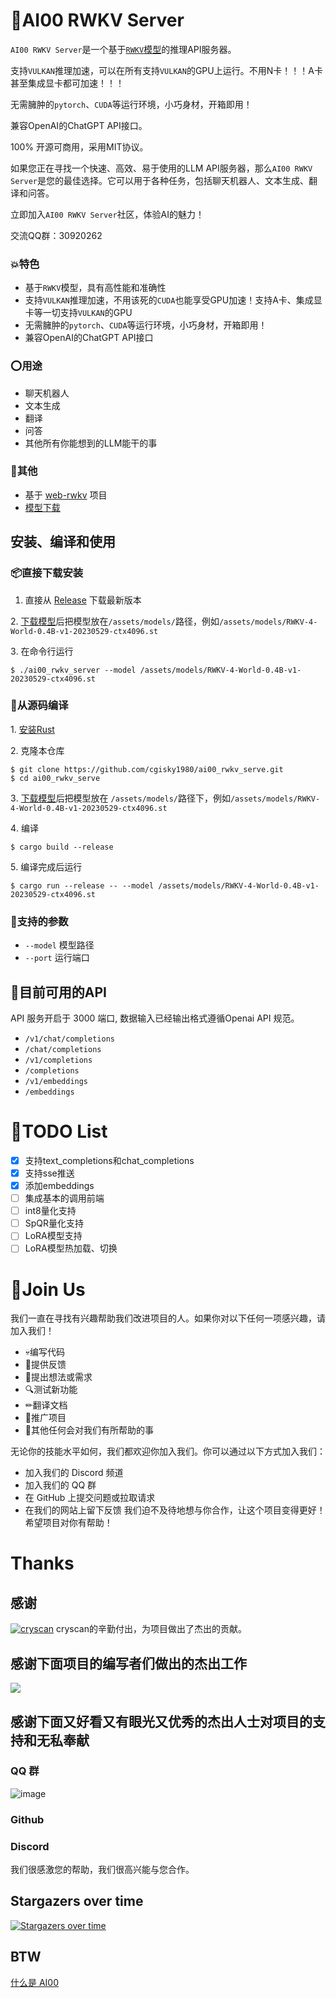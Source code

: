 # 💯AI00 RWKV Server

`AI00 RWKV Server`是一个基于[`RWKV`模型](https://github.com/BlinkDL/ChatRWKV)的推理API服务器。

支持`VULKAN`推理加速，可以在所有支持`VULKAN`的GPU上运行。不用N卡！！！A卡甚至集成显卡都可加速！！！

无需臃肿的`pytorch`、`CUDA`等运行环境，小巧身材，开箱即用！

兼容OpenAI的ChatGPT API接口。

100% 开源可商用，采用MIT协议。

如果您正在寻找一个快速、高效、易于使用的LLM API服务器，那么`AI00 RWKV Server`是您的最佳选择。它可以用于各种任务，包括聊天机器人、文本生成、翻译和问答。

立即加入`AI00 RWKV Server`社区，体验AI的魅力！

交流QQ群：30920262

### 💥特色

- 基于`RWKV`模型，具有高性能和准确性
- 支持`VULKAN`推理加速，不用该死的`CUDA`也能享受GPU加速！支持A卡、集成显卡等一切支持`VULKAN`的GPU
- 无需臃肿的`pytorch`、`CUDA`等运行环境，小巧身材，开箱即用！
- 兼容OpenAI的ChatGPT API接口

### ⭕用途

- 聊天机器人
- 文本生成
- 翻译
- 问答
- 其他所有你能想到的LLM能干的事

### 👻其他

- 基于 [web-rwkv](https://github.com/cryscan/web-rwkv) 项目
- [模型下载](https://huggingface.co/cgisky/RWKV-safetensors-fp16)

## 安装、编译和使用

### 📦直接下载安装

1. 直接从 [Release](https://github.com/cgisky1980/ai00_rwkv_server/releases) 下载最新版本

2️. [下载模型](https://huggingface.co/cgisky/RWKV-safetensors-fp16)后把模型放在`/assets/models/`路径，例如`/assets/models/RWKV-4-World-0.4B-v1-20230529-ctx4096.st`

3️. 在命令行运行

     
    $ ./ai00_rwkv_server --model /assets/models/RWKV-4-World-0.4B-v1-20230529-ctx4096.st
    

### 📜从源码编译

1️. [安装Rust](https://www.rust-lang.org/)

2️. 克隆本仓库

     
    $ git clone https://github.com/cgisky1980/ai00_rwkv_serve.git
    $ cd ai00_rwkv_serve
    

3️. [下载模型](https://huggingface.co/cgisky/RWKV-safetensors-fp16)后把模型放在
`/assets/models/`路径下，例如`/assets/models/RWKV-4-World-0.4B-v1-20230529-ctx4096.st`

4️. 编译

     
    $ cargo build --release
     

5️. 编译完成后运行

     
    $ cargo run --release -- --model /assets/models/RWKV-4-World-0.4B-v1-20230529-ctx4096.st 
     
    
### 📝支持的参数
- `--model`   模型路径
- `--port`    运行端口


## 📙目前可用的API

API 服务开启于 3000 端口, 数据输入已经输出格式遵循Openai API 规范。

- `/v1/chat/completions`
- `/chat/completions`
- `/v1/completions`
- `/completions`
- `/v1/embeddings`
- `/embeddings`

# 📝TODO List

- [x] 支持text_completions和chat_completions
- [x] 支持sse推送
- [x] 添加embeddings
- [ ] 集成基本的调用前端
- [ ] int8量化支持
- [ ] SpQR量化支持
- [ ] LoRA模型支持
- [ ] LoRA模型热加载、切换

# 👥Join Us

我们一直在寻找有兴趣帮助我们改进项目的人。如果你对以下任何一项感兴趣，请加入我们！

- 💀编写代码
- 💬提供反馈
- 🔆提出想法或需求
- 🔍测试新功能
- ✏翻译文档
- 📣推广项目
- 🏅其他任何会对我们有所帮助的事

无论你的技能水平如何，我们都欢迎你加入我们。你可以通过以下方式加入我们：

- 加入我们的 Discord 频道
- 加入我们的 QQ 群
- 在 GitHub 上提交问题或拉取请求
- 在我们的网站上留下反馈
我们迫不及待地想与你合作，让这个项目变得更好！希望项目对你有帮助！

# Thanks

## 感谢
[![cryscan](https://avatars.githubusercontent.com/u/16053640?s=64&v=4)](https://github.com/cryscan) cryscan的辛勤付出，为项目做出了杰出的贡献。

## 感谢下面项目的编写者们做出的杰出工作

<a href="https://github.com/cgisky1980/ai00_rwkv_server/graphs/contributors">
  <img src="https://contrib.rocks/image?repo=cgisky1980/ai00_rwkv_server" />
</a>

## 感谢下面又好看又有眼光又优秀的杰出人士对项目的支持和无私奉献
### QQ 群
![image](https://github.com/cgisky1980/ai00_rwkv_server/assets/82481660/6e324617-6d0c-49fd-ab1e-fd9cf02df51e)


### Github 

### Discord

我们很感激您的帮助，我们很高兴能与您合作。


## Stargazers over time

[![Stargazers over time](https://starchart.cc/cgisky1980/ai00_rwkv_server.svg)](https://starchart.cc/cgisky1980/ai00_rwkv_server)


## BTW

[什么是 AI00](https://github.com/cgisky1980/ai00_rwkv_server/blob/main/ai00.md)
